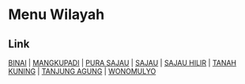# Menu Wilayah

## Link

[BINAI](https://github.com/gigit-pemilu/pemilu-2024-65-kalimantan-utara/tree/main/pileg-dpr/hitung-suara/sub/65-kalimantan-utara/sub/01-bulungan/sub/04-tanjung-palas-timur/sub/2006-binai)
 | 
[MANGKUPADI](https://github.com/gigit-pemilu/pemilu-2024-65-kalimantan-utara/tree/main/pileg-dpr/hitung-suara/sub/65-kalimantan-utara/sub/01-bulungan/sub/04-tanjung-palas-timur/sub/2002-mangkupadi)
 | 
[PURA SAJAU](https://github.com/gigit-pemilu/pemilu-2024-65-kalimantan-utara/tree/main/pileg-dpr/hitung-suara/sub/65-kalimantan-utara/sub/01-bulungan/sub/04-tanjung-palas-timur/sub/2008-pura-sajau)
 | 
[SAJAU](https://github.com/gigit-pemilu/pemilu-2024-65-kalimantan-utara/tree/main/pileg-dpr/hitung-suara/sub/65-kalimantan-utara/sub/01-bulungan/sub/04-tanjung-palas-timur/sub/2003-sajau)
 | 
[SAJAU HILIR](https://github.com/gigit-pemilu/pemilu-2024-65-kalimantan-utara/tree/main/pileg-dpr/hitung-suara/sub/65-kalimantan-utara/sub/01-bulungan/sub/04-tanjung-palas-timur/sub/2007-sajau-hilir)
 | 
[TANAH KUNING](https://github.com/gigit-pemilu/pemilu-2024-65-kalimantan-utara/tree/main/pileg-dpr/hitung-suara/sub/65-kalimantan-utara/sub/01-bulungan/sub/04-tanjung-palas-timur/sub/2001-tanah-kuning)
 | 
[TANJUNG AGUNG](https://github.com/gigit-pemilu/pemilu-2024-65-kalimantan-utara/tree/main/pileg-dpr/hitung-suara/sub/65-kalimantan-utara/sub/01-bulungan/sub/04-tanjung-palas-timur/sub/2005-tanjung-agung)
 | 
[WONOMULYO](https://github.com/gigit-pemilu/pemilu-2024-65-kalimantan-utara/tree/main/pileg-dpr/hitung-suara/sub/65-kalimantan-utara/sub/01-bulungan/sub/04-tanjung-palas-timur/sub/2004-wonomulyo)

